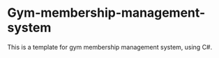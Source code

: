 # Gym-membership-management-system
This is a template for gym membership management system, using C#. 
